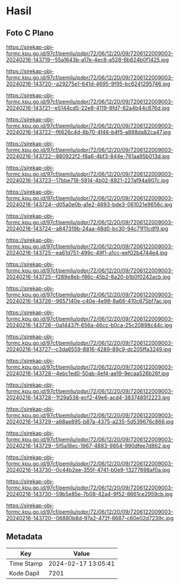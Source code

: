 # Hasil

## Foto C Plano

https://sirekap-obj-formc.kpu.go.id/97cf/pemilu/pdpr/72/06/12/20/09/7206122009003-20240216-143719--55a1643b-a17e-4ec8-a528-6b624b0f1425.jpg

https://sirekap-obj-formc.kpu.go.id/97cf/pemilu/pdpr/72/06/12/20/09/7206122009003-20240216-143720--a29275e1-641d-4695-9f95-bc6241295746.jpg

https://sirekap-obj-formc.kpu.go.id/97cf/pemilu/pdpr/72/06/12/20/09/7206122009003-20240216-143721--e5144cd5-22e8-4119-8fd7-82a4b44c876d.jpg

https://sirekap-obj-formc.kpu.go.id/97cf/pemilu/pdpr/72/06/12/20/09/7206122009003-20240216-143722--f6626c4d-8b70-4f48-b4f5-a888da82ca47.jpg

https://sirekap-obj-formc.kpu.go.id/97cf/pemilu/pdpr/72/06/12/20/09/7206122009003-20240216-143722--880922f2-f8a6-4bf3-844e-761aa95b013d.jpg

https://sirekap-obj-formc.kpu.go.id/97cf/pemilu/pdpr/72/06/12/20/09/7206122009003-20240216-143723--17bbe718-5914-4b02-8921-227af94a907c.jpg

https://sirekap-obj-formc.kpu.go.id/97cf/pemilu/pdpr/72/06/12/20/09/7206122009003-20240216-143724--d05a0e0b-a1e2-4693-bde3-061021e9656c.jpg

https://sirekap-obj-formc.kpu.go.id/97cf/pemilu/pdpr/72/06/12/20/09/7206122009003-20240216-143724--a847319b-24aa-48d0-bc30-94c71f11cdf9.jpg

https://sirekap-obj-formc.kpu.go.id/97cf/pemilu/pdpr/72/06/12/20/09/7206122009003-20240216-143725--ea61d751-499c-49f1-a1cc-eef02b4744e4.jpg

https://sirekap-obj-formc.kpu.go.id/97cf/pemilu/pdpr/72/06/12/20/09/7206122009003-20240216-143725--f289e8eb-f86c-45b2-8a20-b1b0f0242acb.jpg

https://sirekap-obj-formc.kpu.go.id/97cf/pemilu/pdpr/72/06/12/20/09/7206122009003-20240216-143726--9657140e-c40e-4e98-8a68-410c675bf7ac.jpg

https://sirekap-obj-formc.kpu.go.id/97cf/pemilu/pdpr/72/06/12/20/09/7206122009003-20240216-143726--0a14437f-656a-46cc-b0ca-25c20898c44c.jpg

https://sirekap-obj-formc.kpu.go.id/97cf/pemilu/pdpr/72/06/12/20/09/7206122009003-20240216-143727--c3da6559-8816-4289-89c9-dc205ffa3249.jpg

https://sirekap-obj-formc.kpu.go.id/97cf/pemilu/pdpr/72/06/12/20/09/7206122009003-20240216-143728--4ebc1ed0-50ab-4ef4-ae19-9ecaa526b26f.jpg

https://sirekap-obj-formc.kpu.go.id/97cf/pemilu/pdpr/72/06/12/20/09/7206122009003-20240216-143728--1f29a538-ecf2-49e6-acd4-3837485f2223.jpg

https://sirekap-obj-formc.kpu.go.id/97cf/pemilu/pdpr/72/06/12/20/09/7206122009003-20240216-143729--a68ae895-b87a-4375-a235-5d539676c866.jpg

https://sirekap-obj-formc.kpu.go.id/97cf/pemilu/pdpr/72/06/12/20/09/7206122009003-20240216-143729--5f5a18ec-1967-4883-9854-990dfee7d862.jpg

https://sirekap-obj-formc.kpu.go.id/97cf/pemilu/pdpr/72/06/12/20/09/7206122009003-20240216-143730--0c44b2ee-355f-4741-b0e9-13277698af0a.jpg

https://sirekap-obj-formc.kpu.go.id/97cf/pemilu/pdpr/72/06/12/20/09/7206122009003-20240216-143730--59b5e85e-7b08-42a4-9f52-8661ce2959cb.jpg

https://sirekap-obj-formc.kpu.go.id/97cf/pemilu/pdpr/72/06/12/20/09/7206122009003-20240216-143720--06880b8d-97a2-472f-8687-c60e02d7239c.jpg


## Metadata

| Key        | Value               |
| ---------- | ------------------- |
| Time Stamp | 2024-02-17 13:05:41 |
| Kode Dapil | 7201                |



